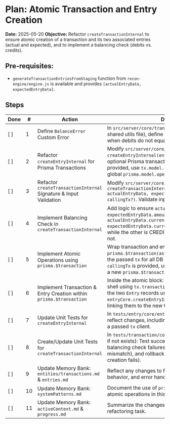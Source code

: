 # Plan: Atomic Transaction and Entry Creation

**Date:** 2025-05-20
**Objective:** Refactor `createTransactionInternal` to ensure atomic creation of a transaction and its two associated entries (actual and expected), and to implement a balancing check (debits vs. credits).

## Pre-requisites:
- `generateTransactionEntriesFromStaging` function from `recon-engine/engine.js` is available and provides `[actualEntryData, expectedEntryData]`.

## Steps

| Done | # | Action                                                                 | Detail                                                                                                                                                                                                                                                           |
|------|---|------------------------------------------------------------------------|------------------------------------------------------------------------------------------------------------------------------------------------------------------------------------------------------------------------------------------------------------------|
| [ ]  | 1 | Define `BalanceError` Custom Error                                     | In `src/server/core/transaction/index.js` (or a shared utils file), define a custom `BalanceError` for when debits do not equal credits.                                                                                                                          |
| [ ]  | 2 | Refactor `createEntryInternal` for Prisma Transactions                 | Modify `src/server/core/entry/index.js`: `createEntryInternal(entryData, tx)` to accept an optional Prisma transaction client (`tx`). If `tx` is provided, use `tx.model.operation`; otherwise, use global `prisma.model.operation`. Update validations. |
| [ ]  | 3 | Refactor `createTransactionInternal` Signature & Input Validation      | Modify `src/server/core/transaction/index.js`: `createTransactionInternal(transactionShellData, actualEntryData, expectedEntryData, callingTx?)`. Validate inputs.                                                                                             |
| [ ]  | 4 | Implement Balancing Check in `createTransactionInternal`               | Add logic to ensure `actualEntryData.amount === expectedEntryData.amount`, `actualEntryData.currency === expectedEntryData.currency`, and one is DEBIT while the other is CREDIT. Throw `BalanceError` if not.                                                |
| [ ]  | 5 | Implement Atomic Operations using `prisma.$transaction`                | Wrap transaction and entry creation logic within `prisma.$transaction(async (tx) => { ... })`. Use the passed `tx` for all DB operations inside. If `callingTx` is provided, use that instead of creating a new `prisma.$transaction`.                     |
| [ ]  | 6 | Implement Transaction & Entry Creation within `prisma.$transaction`    | Inside the atomic block: create the `Transaction` shell using `tx.transaction.create`. Then, create the two `Entry` records using the refactored `entryCore.createEntryInternal(entryData, tx)`, linking them to the new transaction.                       |
| [ ]  | 7 | Update Unit Tests for `createEntryInternal`                            | In `tests/entry/core/entry.js`, update tests to reflect changes, including testing with and without a passed `tx` client.                                                                                                                                    |
| [ ]  | 8 | Create/Update Unit Tests for `createTransactionInternal`               | In `tests/transaction/core/transaction.js` (create if not exists): Test successful atomic creation, balancing check failures (amount, currency, type mismatch), and rollback scenarios (e.g., if an entry creation fails).                               |
| [ ]  | 9 | Update Memory Bank: `entities/transactions.md` & `entries.md`        | Reflect any changes to function signatures, behavior, and error handling.                                                                                                                                                                                        |
| [ ]  | 10| Update Memory Bank: `systemPatterns.md`                                | Document the use of `prisma.$transaction` for atomic operations in this context.                                                                                                                                                                                 |
| [ ]  | 11| Update Memory Bank: `activeContext.md` & `progress.md`                 | Summarize the changes and log completion of this refactoring task.                                                                                                                                                                                               |

<!--
{
  "planVersion": "1.0",
  "planName": "Atomic Transaction and Entry Creation",
  "lastUpdated": "2025-05-20T17:25:00Z",
  "plan": [
    {
      "id": 1,
      "action": "Define `BalanceError` Custom Error",
      "tool": "replace_in_file",
      "args": {
        "path": "src/server/core/transaction/index.js",
        "diff": "<<<<<<< SEARCH\nconst prisma = require('../../../services/prisma');\n=======\nconst prisma = require('../../../services/prisma');\n\nclass BalanceError extends Error {\n  constructor(message) {\n    super(message);\n    this.name = 'BalanceError';\n  }\n}\n>>>>>>> REPLACE"
      },
      "success": "`BalanceError` class defined.",
      "status": "pending"
    },
    {
      "id": 2,
      "action": "Refactor `createEntryInternal` for Prisma Transactions",
      "tool": "replace_in_file",
      "args": {
        "path": "src/server/core/entry/index.js",
        "diff": "..." // Diff to be detailed, involves adding tx param and conditional prisma/tx usage
      },
      "success": "`createEntryInternal` refactored to accept optional transaction client.",
      "status": "pending"
    },
    {
      "id": 3,
      "action": "Refactor `createTransactionInternal` Signature & Input Validation",
      "tool": "replace_in_file",
      "args": {
        "path": "src/server/core/transaction/index.js",
        "diff": "..." // Diff to be detailed for signature change and initial validation
      },
      "success": "`createTransactionInternal` signature updated and basic input validation added.",
      "status": "pending"
    },
    {
      "id": 4,
      "action": "Implement Balancing Check in `createTransactionInternal`",
      "tool": "replace_in_file",
      "args": {
        "path": "src/server/core/transaction/index.js",
        "diff": "..." // Diff to add balancing logic
      },
      "success": "Balancing check implemented in `createTransactionInternal`.",
      "status": "pending"
    },
    {
      "id": 5,
      "action": "Implement Atomic Operations using `prisma.$transaction`",
      "tool": "replace_in_file",
      "args": {
        "path": "src/server/core/transaction/index.js",
        "diff": "..." // Diff to wrap logic in prisma.$transaction or use callingTx
      },
      "success": "DB operations in `createTransactionInternal` wrapped in `prisma.$transaction` or use `callingTx`.",
      "status": "pending"
    },
    {
      "id": 6,
      "action": "Implement Transaction & Entry Creation within `prisma.$transaction`",
      "tool": "replace_in_file",
      "args": {
        "path": "src/server/core/transaction/index.js",
        "diff": "..." // Diff for actual creation logic using tx client
      },
      "success": "Transaction and entry creation logic updated to use transaction client.",
      "status": "pending"
    },
    {
      "id": 7,
      "action": "Update Unit Tests for `createEntryInternal`",
      "tool": "write_to_file", "args": {"path": "tests/entry/core/entry.test.js", "content": "..." },
      "success": "Unit tests for `createEntryInternal` updated/created.",
      "status": "pending"
    },
    {
      "id": 8,
      "action": "Create/Update Unit Tests for `createTransactionInternal`",
      "tool": "write_to_file", "args": {"path": "tests/transaction/core/transaction.test.js", "content": "..." },
      "success": "Unit tests for `createTransactionInternal` created/updated.",
      "status": "pending"
    },
    {
      "id": 9,
      "action": "Update Memory Bank: `entities/transactions.md` & `entries.md`",
      "tool": "replace_in_file", "args": {"path": "memory-bank/entities/transactions.md", "diff": "..."},
      "success": "Transaction and Entry entity docs updated.",
      "status": "pending"
    },
    {
      "id": 10,
      "action": "Update Memory Bank: `systemPatterns.md`",
      "tool": "replace_in_file", "args": {"path": "memory-bank/systemPatterns.md", "diff": "..."},
      "success": "System patterns doc updated for atomicity.",
      "status": "pending"
    },
    {
      "id": 11,
      "action": "Update Memory Bank: `activeContext.md` & `progress.md`",
      "tool": "replace_in_file", "args": {"path": "memory-bank/activeContext.md", "diff": "..."},
      "success": "Active context and progress docs updated.",
      "status": "pending"
    }
  ]
}
-->

